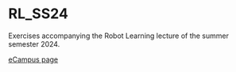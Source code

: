 # RL_SS24

Exercises accompanying the Robot Learning lecture of the summer semester 2024.

[eCampus page](https://ecampus.uni-bonn.de/goto.php?target=crs_3267722)
